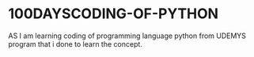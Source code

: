 # 100DAYSCODING-OF-PYTHON
AS I am learning coding of programming language python from UDEMYS program that i done to learn the concept.
